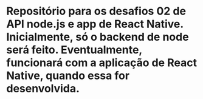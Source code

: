 # Repositório para os desafios 02 de API node.js e app de React Native. Inicialmente, só o backend de node será feito. Eventualmente, funcionará com a aplicação de React Native, quando essa for desenvolvida.